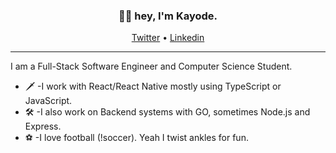 <h3 align="center">👋🏾 hey, I'm Kayode.</h3>

<p align="center">
  <a href="https://twitter.com/kayode0x">Twitter</a> •
  <a href="https://www.linkedin.com/in/kayode0x/">Linkedin</a>
</p>

---

I am a Full-Stack Software Engineer and Computer Science Student.

- 🗡  -I work with React/React Native mostly using TypeScript or JavaScript.
- 🛠  -I also work on Backend systems with GO, sometimes Node.js and Express.
- ⚽️  -I love football (!soccer). Yeah I twist ankles for fun.
